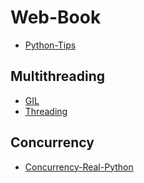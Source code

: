 # Web-Book
- [Python-Tips](https://book.pythontips.com/en/latest/index.html#)

## Multithreading
- [GIL](https://realpython.com/python-gil/)
- [Threading](https://realpython.com/intro-to-python-threading/)

## Concurrency
- [Concurrency-Real-Python](https://realpython.com/intro-to-python-threading/)
